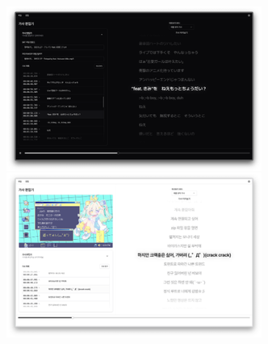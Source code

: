 ![앱 미리보기](./src/readme-file/SCR-20250317-byrj.png)
![앱 미리보기](./src/readme-file/SCR-20250317-cayy.png)